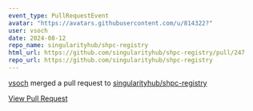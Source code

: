```yaml
---
event_type: PullRequestEvent
avatar: "https://avatars.githubusercontent.com/u/814322?"
user: vsoch
date: 2024-08-12
repo_name: singularityhub/shpc-registry
html_url: https://github.com/singularityhub/shpc-registry/pull/247
repo_url: https://github.com/singularityhub/shpc-registry
---
```


<a href='https://github.com/vsoch' target='_blank'>vsoch</a> merged a pull request to <a href='https://github.com/singularityhub/shpc-registry' target='_blank'>singularityhub/shpc-registry</a>

<a href='https://github.com/singularityhub/shpc-registry/pull/247' target='_blank'>View Pull Request</a>